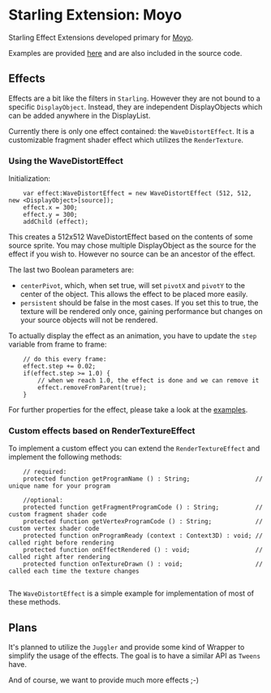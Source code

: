 # Starling Extension: Moyo

Starling Effect Extensions developed primary for [Moyo][moyo].

Examples are provided [here][example] and are also included in the source code.

## Effects
Effects are a bit like the filters in `Starling`. However they are not bound to a specific `DisplayObject`. Instead,
they are independent DisplayObjects which can be added anywhere in the DisplayList.

Currently there is only one effect contained: the `WaveDistortEffect`. It is a customizable fragment shader effect
which utilizes the `RenderTexture`.

### Using the WaveDistortEffect

Initialization:

```
    var effect:WaveDistortEffect = new WaveDistortEffect (512, 512, new <DisplayObject>[source]);
    effect.x = 300;
    effect.y = 300;
    addChild (effect);
```

This creates a 512x512 WaveDistortEffect based on the contents of some source sprite. You may chose multiple DisplayObject
as the source for the effect if you wish to. However no source can be an ancestor of the effect.

The last two Boolean parameters are:
 - `centerPivot`, which, when set true, will set `pivotX` and `pivotY` to the center of the object. This allows the effect to be placed more
    easily.
 - `persistent` should be false in the most cases. If you set this to true, the texture will be rendered only once,
    gaining performance but changes on your source objects will not be rendered.

To actually display the effect as an animation, you have to update the `step` variable from frame to frame:
```
    // do this every frame:
    effect.step += 0.02;
    if(effect.step >= 1.0) {
        // when we reach 1.0, the effect is done and we can remove it
        effect.removeFromParent(true);
    }
```

For further properties for the effect, please take a look at the [examples][example].

### Custom effects based on RenderTextureEffect

To implement a custom effect you can extend the `RenderTextureEffect` and implement the following methods:

```
    // required:
    protected function getProgramName () : String;                  // unique name for your program
    
    //optional:
    protected function getFragmentProgramCode () : String;          // custom fragment shader code
    protected function getVertexProgramCode () : String;            // custom vertex shader code
    protected function onProgramReady (context : Context3D) : void; // called right before rendering
    protected function onEffectRendered () : void;                  // called right after rendering
    protected function onTextureDrawn () : void;                    // called each time the texture changes
    
```

The `WaveDistortEffect` is a simple example for implementation of most of these methods.

## Plans
It's planned to utilize the `Juggler` and provide some kind of Wrapper to simplify the usage of the effects. The goal
is to have a similar API as `Tweens` have.

And of course, we want to provide much more effects ;-)

 [example]: http://labs.nkuebler.de/starling-extension-moyo
 [moyo]: http://moyo-game.com
